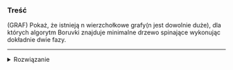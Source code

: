 ### Treść
(GRAF)
Pokaż, że istnieją n wierzchołkowe grafy(n jest dowolnie duże), dla których algorytm Boruvki znajduje minimalne drzewo spinające wykonując dokładnie dwie fazy.


------
<details><summary>Rozwiązanie</summary>
<p>
    
```
   1    2    1    1
a----b-----c----d----(n-3 kolejnych elementów z rosnącymi wagami krawędzi od 1 do n-3)
```